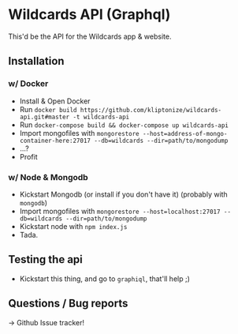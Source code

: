# Wildcards API (Graphql)
This'd be the API for the Wildcards app & website.

## Installation
### w/ Docker
- Install & Open Docker
- Run `docker build https://github.com/kliptonize/wildcards-api.git#master -t wildcards-api`
- Run `docker-compose build && docker-compose up wildcards-api` 
- Import mongofiles with `mongorestore --host=address-of-mongo-container-here:27017 --db=wildcards --dir=path/to/mongodump`
- ...?
- Profit

### w/ Node & Mongodb
- Kickstart Mongodb (or install if you don't have it) (probably with `mongodb`)
- Import mongofiles with `mongorestore --host=localhost:27017 --db=wildcards --dir=path/to/mongodump`
- Kickstart node with `npm index.js`
- Tada.

## Testing the api
- Kickstart this thing, and go to `graphiql`, that'll help ;)

## Questions / Bug reports
-> Github Issue tracker!